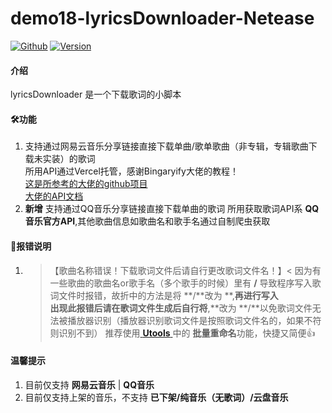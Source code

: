 # demo18-lyricsDownloader-Netease
[![Github](https://img.shields.io/badge/Github-https%3A%2F%2Fgithub.com%2FZichen3317%2Fdemo18--lyrics--downloader--netease-green)](https://github.com/Zichen3317/demo18-lyrics-downloader-netease)
[![Version](https://img.shields.io/badge/Version-0.2.0-blue)]()
#### 介绍
lyricsDownloader 是一个下载歌词的小脚本    

#### 🛠功能
1. 支持通过网易云音乐分享链接直接下载单曲/歌单歌曲（非专辑，专辑歌曲下载未实装）的歌词  
所用API通过Vercel托管，感谢Bingaryify大佬的教程！  
[这是所参考的大佬的github项目](https://github.com/Binaryify/NeteaseCloudMusicApi)  
[大佬的API文档](https://binaryify.github.io/NeteaseCloudMusicApi/#/)
2.  **新增** 支持通过QQ音乐分享链接直接下载单曲的歌词
所用获取歌词API系 **QQ音乐官方API**,其他歌曲信息如歌曲名和歌手名通过自制爬虫获取

#### 🔧报错说明
1.  > 【歌曲名称错误！下载歌词文件后请自行更改歌词文件名！】<
因为有一些歌曲的歌曲名or歌手名（多个歌手的时候）里有 **/** 导致程序写入歌词文件时报错，故折中的方法是将 **/**改为 **,**再进行写入  
 出现此报错后请在歌词文件生成后自行将**,**改为 **/**以免歌词文件无法被播放器识别（播放器识别歌词文件是按照歌词文件名的，如果不符则识别不到）
  推荐使用[ **Utools** ](https://u.tools/)中的 **批量重命名**功能，快捷又简便👍 

#### 温馨提示
1. 目前仅支持 **网易云音乐** |  **QQ音乐** 
2. 目前仅支持上架的音乐，不支持 **已下架/纯音乐（无歌词）/云盘音乐** 